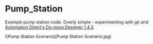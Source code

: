 # Pump_Station
Example pump station code. 
Overly simple - experimenting with git and [Automation Direct's Do-more Designer 1.4.3](http://support.automationdirect.com/products/domore.html).

![Pump Station Scenario](Pump Station Scenario.jpg)

